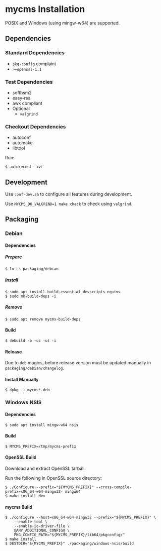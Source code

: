 # mycms Installation

POSIX and Windows (using mingw-w64) are supported.

## Dependencies

### Standard Dependencies

* `pkg-config` complaint
* `>=openssl-1.1`

### Test Dependencies

* softhsm2
* easy-rsa
* awk compliant
* Optional
  * `valgrind`

### Checkout Dependencies

* autoconf
* automake
* libtool

Run:

```
$ autoreconf -ivf
```

## Development

Use `conf-dev.sh` to configure all features during development.

Use `MYCMS_DO_VALGRIND=1 make check` to check using `valgrind`.

## Packaging

### Debian

#### Dependencies

##### Prepare

```
$ ln -s packaging/debian
```

##### Install

```
$ sudo apt install build-essential devscripts equivs
$ sudo mk-build-deps -i
```

##### Remove

```
$ sudo apt remove mycms-build-deps
```

#### Build

```
$ debuild -b -uc -us -i
```

#### Release

Due to `deb` magics, before release version must be updated manually in `packaging/debian/changelog`.

#### Install Manually

```
$ dpkg -i mycms*.deb
```

### Windows NSIS

#### Dependencies

```
$ sudo apt install mingw-w64 nsis
```

#### Build

```
$ MYCMS_PREFIX=/tmp/mycms-prefix
```

#### OpenSSL Build

Download and extract OpenSSL tarball.

Run the following in OpenSSL source directory:

```
$ ./Configure --prefix="${MYCMS_PREFIX}" --cross-compile-prefix=x86_64-w64-mingw32- mingw64
$ make install_dev

```

#### mycms Build

```
$ ./configure --host=x86_64-w64-mingw32 --prefix="${MYCMS_PREFIX}" \
    --enable-tool \
    --enable-io-driver-file \
    @ANY_ADDITIONAL_CONFIG@ \
    PKG_CONFIG_PATH="${MYCMS_PREFIX}/lib64/pkgconfig/"
$ make install
$ DESTDIR="${MYCMS_PREFIX}" ./packaging/windows-nsis/build
```
